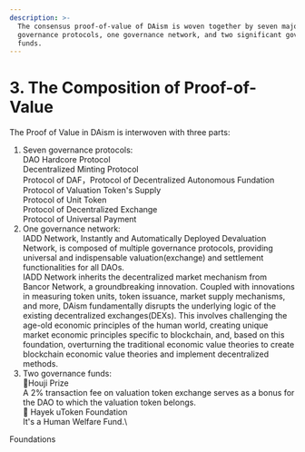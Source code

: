 ```yaml
---
description: >-
  The consensus proof-of-value of DAism is woven together by seven major
  governance protocols, one governance network, and two significant governance
  funds.
---
```


# 3. The Composition of Proof-of-Value

The Proof of Value in DAism is interwoven with three parts:

1. Seven governance protocols:\
   DAO Hardcore Protocol\
   Decentralized Minting Protocol\
   Protocol of DAF，Protocol of Decentralized Autonomous Fundation\
   Protocol of Valuation Token's Supply\
   Protocol of Unit Token\
   Protocol of Decentralized Exchange\
   Protocol of Universal Payment
2. One governance network:\
   IADD Network, Instantly and Automatically Deployed Devaluation Network, is composed of multiple governance protocols, providing universal and indispensable valuation(exchange) and settlement functionalities for all DAOs.\
   IADD Network inherits the decentralized market mechanism from Bancor Network, a groundbreaking innovation. Coupled with innovations in measuring token units, token issuance, market supply mechanisms, and more, DAism fundamentally disrupts the underlying logic of the existing decentralized exchanges(DEXs). This involves challenging the age-old economic principles of the human world, creating unique market economic principles specific to blockchain, and, based on this foundation, overturning the traditional economic value theories to create blockchain economic value theories and implement decentralized methods.
3. Two governance funds:\
   🌹Houji Prize\
   A 2% transaction fee on valuation token exchange serves as a bonus for the DAO to which the valuation token belongs.\
   💖 Hayek uToken Foundation\
   It's a Human Welfare Fund.\






Foundations
